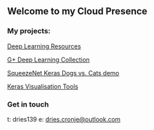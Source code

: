 ## Welcome to my Cloud Presence

### My projects:

[Deep Learning Resources](https://github.com/chasingbob/deep-learning-resources)

[G+ Deep Learning Collection](https://plus.google.com/collection/YewGx)

[SqueezeNet Keras Dogs vs. Cats demo](https://github.com/chasingbob/squeezenet-keras)

[Keras Visualisation Tools](https://github.com/chasingbob/keras-visuals)




### Get in touch

t: dries139
e: dries.cronje@outlook.com 
